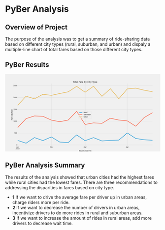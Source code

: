 # PyBer Analysis

## Overview of Project
The purpose of the analysis was to get a summary of ride-sharing data based on different city types (rural, suburban, and urban) and dispaly a multiple-line chart of total fares based on those different city types.

## PyBer Results
![Total Fare by City Type](Analysis/total_fare_by_city_type.png)<br/>



## PyBer Analysis Summary
The results of the analysis showed that urban cities had the highest fares while rural cities had the lowest fares. There are three recommendations to addressing the disparities in fares based on city type.
- **1** If we want to drive the average fare per driver up in urban areas, charge riders more per ride.
- **2** If we want to decrease the number of drivers in urban areas, incentivize drivers to do more rides in rural and suburban areas.
- **3** If we want to increase the amount of rides in rural areas, add more drivers to decrease wait time. 
